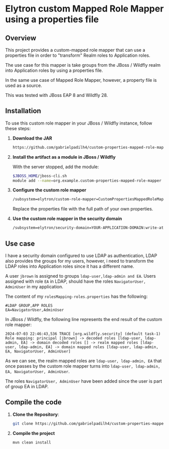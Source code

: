 # Elytron custom Mapped Role Mapper using a properties file

## Overview

This project provides a custom-mapped role mapper that can use a properties file in order to "transform" Realm roles to Application roles.

The use case for this mapper is take groups from the JBoss / Wildfly realm into Application roles by using a properties file.

In the same use case of Mapped Role Mapper, however, a property file is used as a source.

This was tested with JBoss EAP 8 and Wildfly 28.

## Installation

To use this custom role mapper in your JBoss / Wildfly instance, follow these steps:

1. **Download the JAR**
   ```bash
   https://github.com/gabrielpadilh4/custom-properties-mapped-role-mapper/releases/tag/v1.0.0
   ```

2. **Install the artifact as a module in JBoss / Wildfly**
   
   With the server stopped, add the module:
   ```bash
   $JBOSS_HOME/jboss-cli.sh
   module add --name=org.example.custom-properties-mapped-role-mapper --resources=<DOWNLOAD DIRECTORY>/custom-properties-mapped-role-mapper-1.0.0.jar --dependencies=org.wildfly.security.elytron
   ```
   
4. **Configure the custom role mapper**
   ```bash
   /subsystem=elytron/custom-role-mapper=CustomPropertiesMappedRoleMapper:add(class-name=org.example.CustomPropertiesMappedRoleMapper, module=org.example.custom-properties-mapped-role-mapper,configuration={ROLE_PROPERTIES=>/jboss/standalone/configuration/rolesMapping-roles.properties})
   ```
   Replace the properties file with the full path of your own properties.

5. **Use the custom role mapper in the security domain**
   ```bash
   /subsystem=elytron/security-domain=YOUR-APPLICATION-DOMAIN:write-attribute(name=role-mapper,value=CustomPropertiesMappedRoleMapper)
   ```
## Use case

I have a security domain configured to use LDAP as authentication, LDAP also provides the groups for my users, however, i need to transform the LDAP roles into Application roles since it has a different name.

A user `jbrown` is assigned to groups `ldap-user,ldap-admin and EA`. Users assigned with role `EA` in LDAP, should have the roles `NavigatorUser, AdminUser` in my application.

The content of my `rolesMapping-roles.properties` has the following:
~~~
#LDAP GROUP,APP ROLES
EA=NavigatorUser,AdminUser
~~~

In JBoss / Wildfly, the following line represents the end result of the custom role mapper:
```
2024-07-03 22:46:43,536 TRACE [org.wildfly.security] (default task-1) Role mapping: principal [jbrown] -> decoded roles [ldap-user, ldap-admin, EA] -> domain decoded roles [] -> realm mapped roles [ldap-user, ldap-admin, EA] -> domain mapped roles [ldap-user, ldap-admin, EA, NavigatorUser, AdminUser]
```

As we can see, the realm mapped roles are `ldap-user, ldap-admin, EA` that once passes by the custom role mapper turns into `ldap-user, ldap-admin, EA, NavigatorUser, AdminUser`.

The roles `NavigatorUser, AdminUser` have been added since the user is part of group EA in LDAP.

## Compile the code
1. **Clone the Repository**:
   ```bash
   git clone https://github.com/gabrielpadilh4/custom-properties-mapped-role-mapper.git
   ```

2. **Compile the project**
   ```bash
   mvn clean install
   ```
